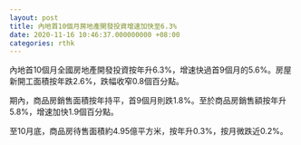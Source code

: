 ```yaml
---
layout: post
title: 內地首10個月房地產開發投資增速加快至6.3%
date: 2020-11-16 10:46:37.000000000 +08:00
categories: rthk
---
```


內地首10個月全國房地產開發投資按年升6.3%，增速快過首9個月的5.6%。房屋新開工面積按年跌2.6%，跌幅收窄0.8個百分點。

期內，商品房銷售面積按年持平，首9個月則跌1.8%。至於商品房銷售額按年升5.8%，增速加快1.9個百分點。

至10月底，商品房待售面積約4.95億平方米，按年升0.3%，按月微跌近0.2%。
